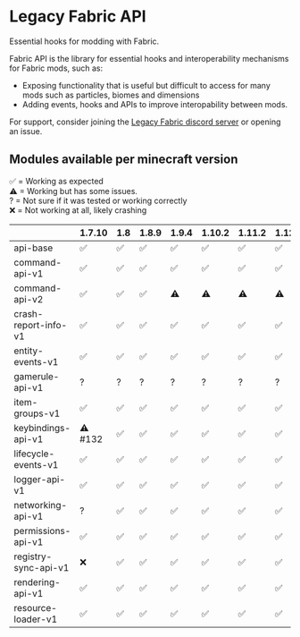 # Legacy Fabric API

Essential hooks for modding with Fabric.

Fabric API is the library for essential hooks and interoperability mechanisms for Fabric mods, such as:
- Exposing functionality that is useful but difficult to access for many mods such as particles, biomes and dimensions
- Adding events, hooks and APIs to improve interopability between mods.

For support, consider joining the [Legacy Fabric discord server](https://legacyfabric.net/discord) or opening an issue.

## Modules available per minecraft version

✅ = Working as expected\
⚠ = Working but has some issues.\
? = Not sure if it was tested or working correctly\
❌ = Not working at all, likely crashing

|                      | 1.7.10 | 1.8 | 1.8.9 | 1.9.4 | 1.10.2 | 1.11.2 | 1.12.2 | 1.13.2 |
|----------------------|--------|-----|-------|-------|--------|--------|--------|--------|
| api-base             | ✅      | ✅   | ✅     | ✅     | ✅      | ✅      | ✅      | ✅      |
| command-api-v1       | ✅      | ✅   | ✅     | ✅     | ✅      | ✅      | ✅      | ❌      |
| command-api-v2       | ✅      | ✅   | ✅     | ⚠     | ⚠      | ⚠      | ⚠      | ❌      |
| crash-report-info-v1 | ✅      | ✅   | ✅     | ✅     | ✅      | ✅      | ✅      | ✅      |
| entity-events-v1     | ✅      | ✅   | ✅     | ✅     | ✅      | ✅      | ✅      | ❌      |
| gamerule-api-v1      | ?      | ?   | ?     | ?     | ?      | ?      | ?      | ?      |
| item-groups-v1       | ✅      | ✅   | ✅     | ✅     | ✅      | ✅      | ✅      | ❌      |
| keybindings-api-v1   | ⚠ #132 | ✅   | ✅     | ✅     | ✅      | ✅      | ✅      | ?      |
| lifecycle-events-v1  | ✅      | ✅   | ✅     | ✅     | ✅      | ✅      | ✅      | ❌      |
| logger-api-v1        | ✅      | ✅   | ✅     | ✅     | ✅      | ✅      | ✅      | ✅      |
| networking-api-v1    | ?      | ✅   | ✅     | ✅     | ✅      | ✅      | ✅      | ❌      |
| permissions-api-v1   | ✅      | ✅   | ✅     | ✅     | ✅      | ✅      | ✅      | ❌      |
| registry-sync-api-v1 | ❌      | ✅   | ✅     | ✅     | ✅      | ✅      | ✅      | ❌      |
| rendering-api-v1     | ✅      | ✅   | ✅     | ✅     | ✅      | ✅      | ✅      | ❌      |
| resource-loader-v1   | ✅      | ✅   | ✅     | ✅     | ✅      | ✅      | ✅      | ❌      |
